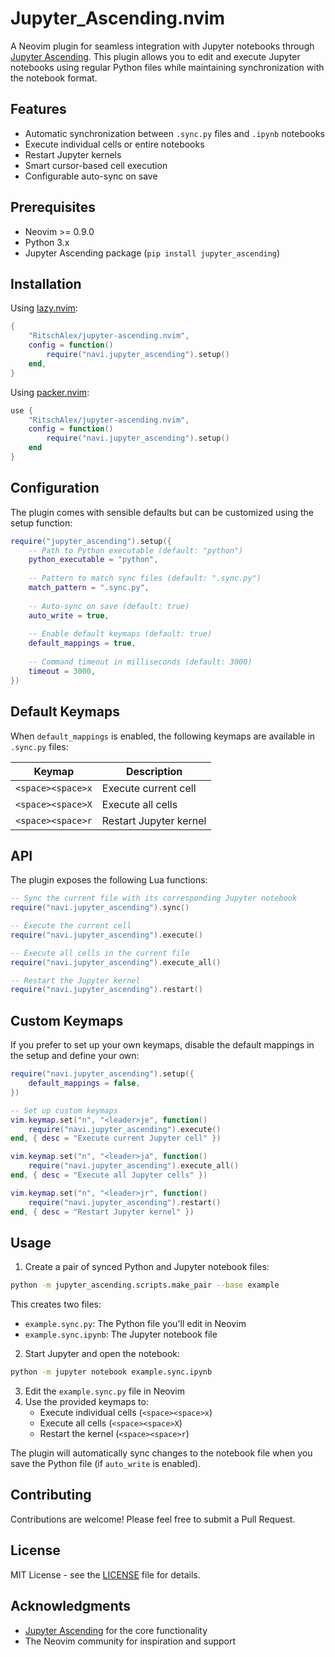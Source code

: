# Jupyter_Ascending.nvim

A Neovim plugin for seamless integration with Jupyter notebooks through [Jupyter Ascending](https://github.com/imbue-ai/jupyter_ascending). This plugin allows you to edit and execute Jupyter notebooks using regular Python files while maintaining synchronization with the notebook format.

## Features

- Automatic synchronization between `.sync.py` files and `.ipynb` notebooks
- Execute individual cells or entire notebooks
- Restart Jupyter kernels
- Smart cursor-based cell execution
- Configurable auto-sync on save

## Prerequisites

- Neovim >= 0.9.0
- Python 3.x
- Jupyter Ascending package (`pip install jupyter_ascending`)

## Installation

Using [lazy.nvim](https://github.com/folke/lazy.nvim):

```lua
{
    "RitschAlex/jupyter-ascending.nvim",
    config = function()
        require("navi.jupyter_ascending").setup()
    end,
}
```

Using [packer.nvim](https://github.com/wbthomason/packer.nvim):

```lua
use {
    "RitschAlex/jupyter-ascending.nvim",
    config = function()
        require("navi.jupyter_ascending").setup()
    end
}
```

## Configuration

The plugin comes with sensible defaults but can be customized using the setup function:

```lua
require("jupyter_ascending").setup({
    -- Path to Python executable (default: "python")
    python_executable = "python",
    
    -- Pattern to match sync files (default: ".sync.py")
    match_pattern = ".sync.py",
    
    -- Auto-sync on save (default: true)
    auto_write = true,
    
    -- Enable default keymaps (default: true)
    default_mappings = true,
    
    -- Command timeout in milliseconds (default: 3000)
    timeout = 3000,
})
```

## Default Keymaps

When `default_mappings` is enabled, the following keymaps are available in `.sync.py` files:

| Keymap | Description |
|--------|-------------|
| `<space><space>x` | Execute current cell |
| `<space><space>X` | Execute all cells |
| `<space><space>r` | Restart Jupyter kernel |

## API

The plugin exposes the following Lua functions:

```lua
-- Sync the current file with its corresponding Jupyter notebook
require("navi.jupyter_ascending").sync()

-- Execute the current cell
require("navi.jupyter_ascending").execute()

-- Execute all cells in the current file
require("navi.jupyter_ascending").execute_all()

-- Restart the Jupyter kernel
require("navi.jupyter_ascending").restart()
```

## Custom Keymaps

If you prefer to set up your own keymaps, disable the default mappings in the setup and define your own:

```lua
require("navi.jupyter_ascending").setup({
    default_mappings = false,
})

-- Set up custom keymaps
vim.keymap.set("n", "<leader>je", function()
    require("navi.jupyter_ascending").execute()
end, { desc = "Execute current Jupyter cell" })

vim.keymap.set("n", "<leader>ja", function()
    require("navi.jupyter_ascending").execute_all()
end, { desc = "Execute all Jupyter cells" })

vim.keymap.set("n", "<leader>jr", function()
    require("navi.jupyter_ascending").restart()
end, { desc = "Restart Jupyter kernel" })
```

## Usage

1. Create a pair of synced Python and Jupyter notebook files:
```bash
python -m jupyter_ascending.scripts.make_pair --base example
```
This creates two files:
- `example.sync.py`: The Python file you'll edit in Neovim
- `example.sync.ipynb`: The Jupyter notebook file

2. Start Jupyter and open the notebook:
```bash
python -m jupyter notebook example.sync.ipynb
```

3. Edit the `example.sync.py` file in Neovim
4. Use the provided keymaps to:
   - Execute individual cells (`<space><space>x`)
   - Execute all cells (`<space><space>X`)
   - Restart the kernel (`<space><space>r`)

The plugin will automatically sync changes to the notebook file when you save the Python file (if `auto_write` is enabled).

## Contributing

Contributions are welcome! Please feel free to submit a Pull Request.

## License

MIT License - see the [LICENSE](LICENSE) file for details.

## Acknowledgments

- [Jupyter Ascending](https://github.com/imbue-ai/jupyter_ascending) for the core functionality
- The Neovim community for inspiration and support
